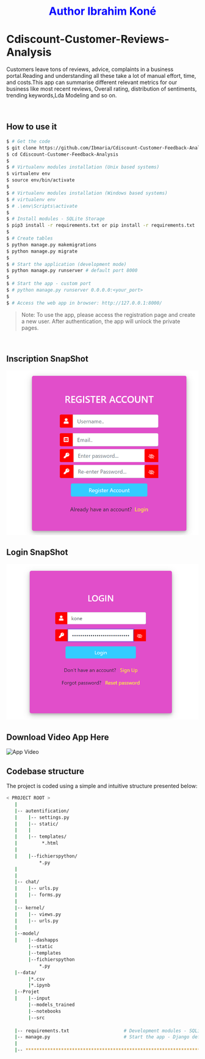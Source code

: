 # <div align="center" style="color:blue">Author Ibrahim Koné </div>
# Cdiscount-Customer-Reviews-Analysis

Customers leave tons of reviews, advice, complaints in a business portal.Reading and understanding all these take a lot of manual effort, time, and costs.This app can summarise different relevant metrics for our business like most recent reviews, Overall rating, distribution of sentiments, trending keywords,Lda Modeling and so on.

<br />

## How to use it

```bash
$ # Get the code
$ git clone https://github.com/Ibmaria/Cdiscount-Customer-Feedback-Analysis.git
$ cd Cdiscount-Customer-Feedback-Analysis
$
$ # Virtualenv modules installation (Unix based systems)
$ virtualenv env
$ source env/bin/activate
$
$ # Virtualenv modules installation (Windows based systems)
$ # virtualenv env
$ # .\env\Scripts\activate
$
$ # Install modules - SQLite Storage
$ pip3 install -r requirements.txt or pip install -r requirements.txt
$
$ # Create tables
$ python manage.py makemigrations
$ python manage.py migrate
$
$ # Start the application (development mode)
$ python manage.py runserver # default port 8000
$
$ # Start the app - custom port
$ # python manage.py runserver 0.0.0.0:<your_port>
$
$ # Access the web app in browser: http://127.0.0.1:8000/
```

> Note: To use the app, please access the registration page and create a new user. After authentication, the app will unlock the private pages.

<br />

## Inscription SnapShot
![App screenshot](https://github.com/Ibmaria/Cdiscount-Customer-Feedback-Analysis/blob/master/screenshot/inscription.PNG)

## Login SnapShot
![App screenshot](https://github.com/Ibmaria/Cdiscount-Customer-Feedback-Analysis/blob/master/screenshot/login.PNG)

## Download Video App Here
![App Video](https://github.com/Ibmaria/Cdiscount-Customer-Feedback-Analysis/blob/master/videoapp.gif)


## Codebase structure

The project is coded using a simple and intuitive structure presented below:

```bash
< PROJECT ROOT >
   |
   |-- autentification/                              
   |    |-- settings.py                    
   |    |-- static/
   |    |
   |    |-- templates/                     
   |         *.html 
   |                       
   |    |--fichierspython/
            *.py
   |                             
   |
   |-- chat/                     
   |    |-- urls.py                          
   |    |-- forms.py                        
   |
   |-- kernel/                                
   |    |-- views.py                       
   |    |-- urls.py                          
   |
   |--model/
   |    |--dashapps
        |--static
        |--templates
        |--fichierspython
            *.py
   |--data/
        |*.csv
        |*.ipynb
   |--Projet
   |    |--input
        |--models_trained
        |--notebooks
        |--src
   
   |-- requirements.txt                    # Development modules - SQLite  storage                               
   |-- manage.py                           # Start the app - Django default start script
   |
   |-- ************************************************************************
```

<br />





